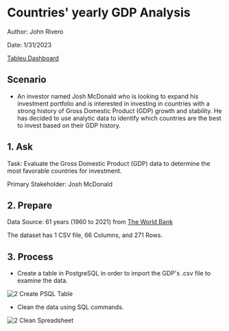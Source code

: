 # Countries' yearly GDP Analysis

Author: John Rivero

Date: 1/31/2023

[Tableu Dashboard](https://public.tableau.com/app/profile/john.r6470/viz/CountriesYearlyGDP1960-2021/Dashboard1?publish=yes)


## Scenario

- An investor named Josh McDonald who is looking to expand his investment portfolio and is interested in investing in countries with a strong history of Gross Domestic Product (GDP) growth and stability. He has decided to use analytic data to identify which countries are the best to invest based on their GDP history.



## 1. Ask

 Task: Evaluate the Gross Domestic Product (GDP) data to determine the most favorable countries for investment.

 Primary Stakeholder: Josh McDonald


## 2. Prepare

Data Source: 61 years (1960 to 2021) from [The World Bank](https://data.worldbank.org/indicator/NY.GDP.MKTP.CD)

The dataset has 1 CSV file, 66 Columns, and 271 Rows.

## 3. Process

- Create a table in PostgreSQL in order to import the GDP's .csv file to examine the data.

![2  Create PSQL Table](https://user-images.githubusercontent.com/81208412/215952472-fb835bc7-f317-4db5-be80-bbb07b0c0350.jpg)


- Clean the data using SQL commands.

![2  Clean Spreadsheet](https://user-images.githubusercontent.com/81208412/215950151-f5c9405f-4944-4e85-bfea-9d7a43e734b3.jpg)
